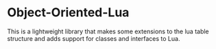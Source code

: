 # Object-Oriented-Lua
This is a lightweight library that makes some extensions to the lua table structure and adds support for classes and interfaces to Lua.
